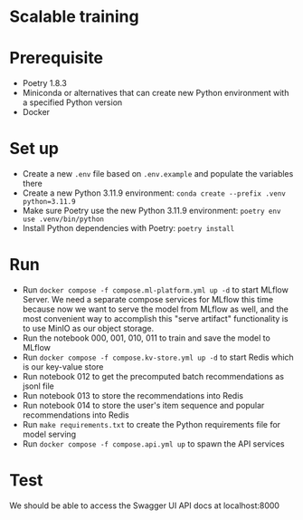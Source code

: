 # Scalable training

# Prerequisite
- Poetry 1.8.3
- Miniconda or alternatives that can create new Python environment with a specified Python version
- Docker

# Set up
- Create a new `.env` file based on `.env.example` and populate the variables there
- Create a new Python 3.11.9 environment: `conda create --prefix .venv python=3.11.9`
- Make sure Poetry use the new Python 3.11.9 environment: `poetry env use .venv/bin/python`
- Install Python dependencies with Poetry: `poetry install`

# Run
- Run `docker compose -f compose.ml-platform.yml up -d` to start MLflow Server. We need a separate compose services for MLflow this time because now we want to serve the model from MLflow as well, and the most convenient way to accomplish this "serve artifact" functionality is to use MinIO as our object storage.
- Run the notebook 000, 001, 010, 011 to train and save the model to MLflow
- Run `docker compose -f compose.kv-store.yml up -d` to start Redis which is our key-value store
- Run notebook 012 to get the precomputed batch recommendations as jsonl file
- Run notebook 013 to store the recommendations into Redis
- Run notebook 014 to store the user's item sequence and popular recommendations into Redis
- Run `make requirements.txt` to create the Python requirements file for model serving
- Run `docker compose -f compose.api.yml up` to spawn the API services

# Test
We should be able to access the Swagger UI API docs at localhost:8000
